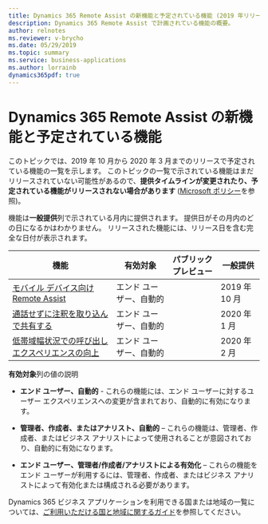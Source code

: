 ```yaml
---
title: Dynamics 365 Remote Assist の新機能と予定されている機能 (2019 年リリース ウェーブ 2)
description: Dynamics 365 Remote Assist で計画されている機能の概要。
author: relnotes
ms.reviewer: v-brycho
ms.date: 05/29/2019
ms.topic: summary
ms.service: business-applications
ms.author: lorrainb
dynamics365pdf: true
---
```


# Dynamics 365 Remote Assist の新機能と予定されている機能

このトピックでは、2019 年 10 月から 2020 年 3 月までのリリースで予定されている機能の一覧を示します。 このトピックの一覧で示されている機能はまだリリースされていない可能性があるので、**提供タイムラインが変更されたり、予定されている機能がリリースされない場合があります** ([Microsoft ポリシー](https://go.microsoft.com/fwlink/p/?linkid=2007332)を参照)。

機能は**一般提供**列で示されている月内に提供されます。 提供日がその月内のどの日になるかはわかりません。 リリースされた機能には、リリース日を含む完全な日付が表示されます。 

| 機能    | 有効対象    |  パブリック プレビュー | 一般提供 | 
| ---------- |---------------- | --------------- |-------------- |
 | [モバイル デバイス向け Remote Assist](remote-assist-mobile-phones.md) | エンド ユーザー、自動的 |   | 2019 年 10 月 |  
 | [通話せずに注釈を取り込んで共有する](capture-share-annotations-without-being-call.md) | エンド ユーザー、自動的 |   | 2020 年 1 月 |  
 | [低帯域幅状況での呼び出しエクスペリエンスの向上](improved-call-experience-low-bandwidth-situations.md) | エンド ユーザー、自動的 |   | 2020 年 2 月 |  

**有効対象**列の値の説明

- **エンド ユーザー、自動的** - これらの機能には、エンド ユーザーに対するユーザー エクスペリエンスへの変更が含まれており、自動的に有効になります。

- **管理者、作成者、またはアナリスト、自動的** – これらの機能は、管理者、作成者、またはビジネス アナリストによって使用されることが意図されており、自動的に有効になります。

- **エンド ユーザー、管理者/作成者/アナリストによる有効化** – これらの機能をエンド ユーザーが利用するには、管理者、作成者、またはビジネス アナリストによって有効化または構成される必要があります。

Dynamics 365 ビジネス アプリケーションを利用できる国または地域の一覧については、[ご利用いただける国と地域に関するガイド](https://aka.ms/dynamics_365_international_availability_deck)を参照してください。
